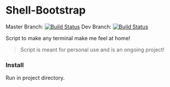 # Shell-Bootstrap
Master Branch: [![Build Status](https://travis-ci.com/TzviZeller/shell-bootstrap.svg?branch=master)](https://travis-ci.com/TzviZeller/shell-bootstrap)
Dev Branch: [![Build Status](https://travis-ci.com/TzviZeller/shell-bootstrap.svg?branch=Dev)](https://travis-ci.com/TzviZeller/shell-bootstrap)

Script to make any terminal make me feel at home!

 >Script is meant for personal use and is an ongoing project!

### Install
Run in project directory.
